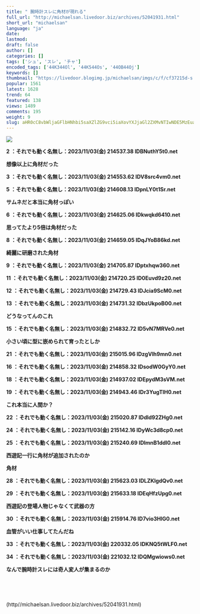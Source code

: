 ```yaml
---
title: " 腕時計スレに角材が現れる"
full_url: "http://michaelsan.livedoor.biz/archives/52041931.html"
short_url: "michaelsan"
language: "ja"
date: 
lastmod: 
draft: false
author: []
categories: []
tags: ['シュ', 'スレ', 'チャ']
encoded_tags: ['44K344Ol', '44K544Os', '44OB44Oj']
keywords: []
thumbnail: "https://livedoor.blogimg.jp/michaelsan/imgs/c/f/cf37215d-s.jpg"
popular: 1561
latest: 1628
trend: 64
featured: 138
views: 1489
comments: 195
weight: 9
slug: aHR0cC8vbWljaGFlbHNhbi5saXZlZG9vci5iaXovYXJjaGl2ZXMvNTIwNDE5MzEuaHRtbA==
---
```


![](https://livedoor.blogimg.jp/michaelsan/imgs/c/f/cf37215d-s.jpg)

<b><p>2 ：それでも動く名無し：2023/11/03(金) 214537.38 IDBNuthY5t0.net</p><p>想像以上に角材だった</p><p>3 ：それでも動く名無し：2023/11/03(金) 214553.62 IDV8src4vm0.net</p><p>5 ：それでも動く名無し：2023/11/03(金) 214608.13 IDpnLY0t1Sr.net</p><p>サムネだと本当に角材っぽい</p><p>6 ：それでも動く名無し：2023/11/03(金) 214625.06 IDkwqkd6410.net</p><p>思ってたより5倍は角材だった</p><p>8 ：それでも動く名無し：2023/11/03(金) 214659.05 IDqJYoB86kd.net</p><p>綺麗に研磨された角材</p><p>9 ：それでも動く名無し：2023/11/03(金) 214705.87 IDptxhqw360.net</p><p>11 ：それでも動く名無し：2023/11/03(金) 214720.25 ID0Euvd9z20.net</p><p>12 ：それでも動く名無し：2023/11/03(金) 214729.43 IDJcia9ScM0.net</p><p>13 ：それでも動く名無し：2023/11/03(金) 214731.32 IDbzUkpoB00.net</p><p>どうなってんのこれ</p><p>15 ：それでも動く名無し：2023/11/03(金) 214832.72 ID5vN7MRVe0.net</p><p>小さい頃に型に嵌められて育ったとしか</p><p>21 ：それでも動く名無し：2023/11/03(金) 215015.96 IDzgVIh9mn0.net</p><p>16 ：それでも動く名無し：2023/11/03(金) 214858.32 IDsodW0GyY0.net</p><p>18 ：それでも動く名無し：2023/11/03(金) 214937.02 IDEpydM3sVM.net</p><p>19 ：それでも動く名無し：2023/11/03(金) 214943.46 IDr3YugTIH0.net</p><p>これ本当に人間か？</p><p>22 ：それでも動く名無し：2023/11/03(金) 215020.87 IDdld92ZHg0.net</p><p>24 ：それでも動く名無し：2023/11/03(金) 215142.16 IDyWc3d8cp0.net</p><p>25 ：それでも動く名無し：2023/11/03(金) 215240.69 IDlmnB1ddI0.net</p><p><b><p>西遊記一行に角材が追加されたのか<br></p></b></p><p><b><p>角材</p></b></p><p>28 ：それでも動く名無し：2023/11/03(金) 215623.03 IDLZKlgdQv0.net</p><p>29 ：それでも動く名無し：2023/11/03(金) 215633.18 IDEqHfzUpg0.net</p><p>西遊記の登場人物じゃなくて武器の方</p><p>30 ：それでも動く名無し：2023/11/03(金) 215914.76 ID7vio3HlG0.net</p><p><b><p>血管がいい仕事してたんだね</p></b></p><p>33 ：それでも動く名無し：2023/11/03(金) 220332.05 IDKNQ5tWLF0.net</p><p>34 ：それでも動く名無し：2023/11/03(金) 221032.12 IDQMgwiows0.net</p><p><p>なんで腕時計スレには奇人変人が集まるのか </p><br></p><br></b>

(http//michaelsan.livedoor.biz/archives/52041931.html)
